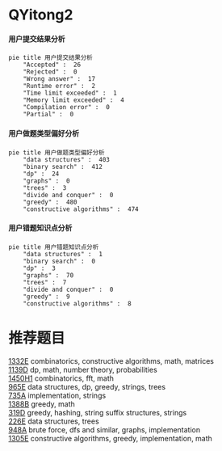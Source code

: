 # QYitong2

<!-- tabs:start -->



#### **用户提交结果分析**

```mermaid
pie title 用户提交结果分析
    "Accepted" :  26
    "Rejected" :  0
    "Wrong answer" :  17
    "Runtime error" :  2
    "Time limit exceeded" :  1
    "Memory limit exceeded" :  4
    "Compilation error" :  0
    "Partial" :  0
```

#### **用户做题类型偏好分析**

```mermaid
pie title 用户做题类型偏好分析
    "data structures" :  403
    "binary search" :  412
    "dp" :  24
    "graphs" :  0
    "trees" :  3
    "divide and conquer" :  0
    "greedy" :  480
    "constructive algorithms" :  474
```
#### **用户错题知识点分析**

```mermaid
pie title 用户错题知识点分析
    "data structures" :  1
    "binary search" :  0
    "dp" :  3
    "graphs" :  70
    "trees" :  7
    "divide and conquer" :  0
    "greedy" :  9
    "constructive algorithms" :  8
```



<!-- tabs:end -->
# 推荐题目
[1332E](https://codeforces.com/contest/1332/problem/E)		combinatorics,
                        constructive algorithms,
                        math,
                        matrices		  
[1139D](https://codeforces.com/contest/1139/problem/D)		dp,
                        math,
                        number theory,
                        probabilities		  
[1450H1](https://codeforces.com/contest/1450H/problem/1)		combinatorics,
                        fft,
                        math		  
[965E](https://codeforces.com/contest/965/problem/E)		data structures,
                        dp,
                        greedy,
                        strings,
                        trees		  
[735A](https://codeforces.com/contest/735/problem/A)		implementation,
                        strings		  
[1388B](https://codeforces.com/contest/1388/problem/B)		greedy,
                        math		  
[319D](https://codeforces.com/contest/319/problem/D)		greedy,
                        hashing,
                        string suffix structures,
                        strings		  
[226E](https://codeforces.com/contest/226/problem/E)		data structures,
                        trees		  
[948A](https://codeforces.com/contest/948/problem/A)		brute force,
                        dfs and similar,
                        graphs,
                        implementation		  
[1305E](https://codeforces.com/contest/1305/problem/E)		constructive algorithms,
                        greedy,
                        implementation,
                        math		  
